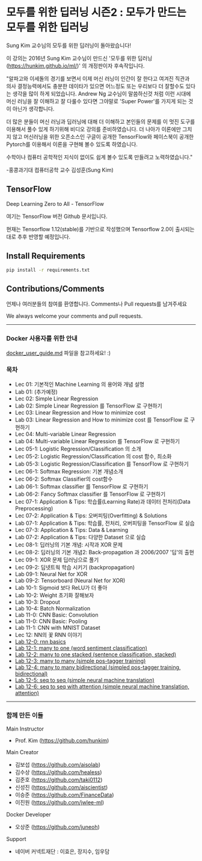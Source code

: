 # 모두를 위한 딥러닝 시즌2 : 모두가 만드는 모두를 위한 딥러닝

Sung Kim 교수님의 모두를 위한 딥러닝이 돌아왔습니다!

이 강의는 2016년 Sung Kim 교수님이 만드신 '모두를 위한 딥러닝(https://hunkim.github.io/ml/)' 의 개정판이자 후속작입니다.

"알파고와 이세돌의 경기를 보면서 이제 머신 러닝이 인간이 잘 한다고 여겨진 직관과 의사 결정능력에서도 충분한 데이타가 있으면 어느정도 또는 우리보다 더 잘할수도 있다는 생각을 많이 하게 되었습니다. Andrew Ng 교수님이 말씀하신것 처럼 이런 시대에 머신 러닝을 잘 이해하고 잘 다룰수 있다면 그야말로 'Super Power'를 가지게 되는 것이 아닌가 생각합니다.

더 많은 분들이 머신 러닝과 딥러닝에 대해 더 이해하고 본인들의 문제를 이 멋진 도구를 이용해서 풀수 있게 하기위해 비디오 강의를 준비하였습니다. 더 나아가 이론에만 그치지 않고 머신러닝을 위한 오픈소스인 구글이 공개한 TensorFlow와 페이스북이 공개한 Pytorch를 이용해서 이론을 구현해 볼수 있도록 하였습니다.

수학이나 컴퓨터 공학적인 지식이 없이도 쉽게 볼수 있도록 만들려고 노력하였습니다."

-홍콩과기대 컴퓨터공학 교수 김성훈(Sung Kim)

## TensorFlow
Deep Learning Zero to All - TensorFlow

여기는 TensorFlow 버전 Github 문서입니다.

현재는 Tensorflow 1.12(stable)를 기반으로 작성했으며 Tensorflow 2.0이 출시되는 대로 추후 반영할 예정입니다.


## Install Requirements
```bash
pip install -r requirements.txt
```

## Contributions/Comments
언제나 여러분들의 참여를 환영합니다. Comments나 Pull requests를 남겨주세요

We always welcome your comments and pull requests.

------------------------------------
### Docker 사용자를 위한 안내

[docker_user_guide.md](docker_user_guide.md) 파일을 참고하세요! :)

### 목차
* Lec 01: 기본적인 Machine Learning 의 용어와 개념 설명
* Lab 01: (추가예정)
* Lec 02: Simple Linear Regression
* Lab 02: Simple Linear Regression 를 TensorFlow 로 구현하기
* Lec 03: Linear Regression and How to minimize cost
* Lab 03: Linear Regression and How to minimize cost 를 TensorFlow 로 구현하기
* Lec 04: Multi-variable Linear Regression
* Lab 04: Multi-variable Linear Regression 를 TensorFlow 로 구현하기
* Lec 05-1: Logistic Regression/Classification 의 소개
* Lec 05-2: Logistic Regression/Classification 의 cost 함수, 최소화
* Lab 05-3: Logistic Regression/Classification 를 TensorFlow 로 구현하기
* Lec 06-1: Softmax Regression: 기본 개념소개
* Lec 06-2: Softmax Classifier의 cost함수
* Lab 06-1: Softmax classifier 를 TensorFlow 로 구현하기
* Lab 06-2: Fancy Softmax classifier 를 TensorFlow 로 구현하기
* Lec 07-1: Application & Tips: 학습률(Learning Rate)과 데이터 전처리(Data Preprocessing)
* Lec 07-2: Application & Tips: 오버피팅(Overfitting) & Solutions
* Lab 07-1: Application & Tips: 학습률, 전처리, 오버피팅을 TensorFlow 로 실습
* Lec 07-3: Application & Tips: Data & Learning
* Lab 07-2: Application & Tips: 다양한 Dataset 으로 실습
* Lec 08-1: 딥러닝의 기본 개념: 시작과 XOR 문제
* Lec 08-2: 딥러닝의 기본 개념2: Back-propagation 과 2006/2007 '딥'의 출현
* Lec 09-1: XOR 문제 딥러닝으로 풀기
* Lec 09-2: 딥넷트웍 학습 시키기 (backpropagation)
* Lab 09-1: Neural Net for XOR
* Lab 09-2: Tensorboard (Neural Net for XOR)
* Lab 10-1: Sigmoid 보다 ReLU가 더 좋아
* Lab 10-2: Weight 초기화 잘해보자
* Lab 10-3: Dropout
* Lab 10-4: Batch Normalization
* Lab 11-0: CNN Basic: Convolution
* Lab 11-0: CNN Basic: Pooling
* Lab 11-1: CNN with MNIST Dataset
* Lec 12: NN의 꽃 RNN 이야기
* [Lab 12-0: rnn basics](https://nbviewer.jupyter.org/github/deeplearningzerotoall/TensorFlow/blob/master/lab-12-0-rnn-basics-keras-eager.ipynb)
* [Lab 12-1: many to one (word sentiment classification)](https://nbviewer.jupyter.org/github/deeplearningzerotoall/TensorFlow/blob/master/lab-12-1-many-to-one-keras-eager.ipynb)
* [Lab 12-2: many to one stacked (sentence classification, stacked)](https://nbviewer.jupyter.org/github/deeplearningzerotoall/TensorFlow/blob/master/lab-12-2-many-to-one-stacking-keras-eager.ipynb)
* [Lab 12-3: many to many (simple pos-tagger training)](https://nbviewer.jupyter.org/github/deeplearningzerotoall/TensorFlow/blob/master/lab-12-3-many-to-many-keras-eager.ipynb)
* [Lab 12-4: many to many bidirectional (simpled pos-tagger training, bidirectional)](https://nbviewer.jupyter.org/github/deeplearningzerotoall/TensorFlow/blob/master/lab-12-4-many-to-many-bidirectional-keras-eager.ipynb)
* [Lab 12-5: seq to seq (simple neural machine translation)](https://github.com/deeplearningzerotoall/TensorFlow/blob/master/lab-12-5-seq-to-seq-keras-eager.ipynb)
* [Lab 12-6: seq to seq with attention (simple neural machine translation, attention)](https://github.com/deeplearningzerotoall/TensorFlow/blob/master/lab-12-6-seq-to-seq-with-attention-keras-eager.ipynb)

--------------------------

### 함께 만든 이들

Main Instructor
* Prof. Kim (https://github.com/hunkim)

Main Creator
* 김보섭 (https://github.com/aisolab)
* 김수상 (https://github.com/healess)
* 김준호 (https://github.com/taki0112)
* 신성진 (https://github.com/aiscientist)
* 이승준 (https://github.com/FinanceData)
* 이진원 (https://github.com/jwlee-ml)

Docker Developer
* 오상준 (https://github.com/juneoh)

Support
* 네이버 커넥트재단 : 이효은, 장지수, 임우담



